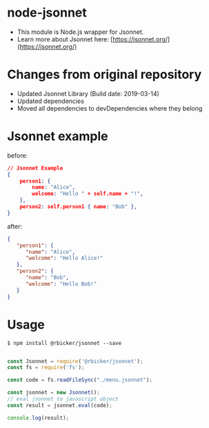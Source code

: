 node-jsonnet
=============
* This module is Node.js wrapper for Jsonnet.
* Learn more about Jsonnet here: [https://jsonnet.org/](https://jsonnet.org/)

# Changes from original repository
* Updated Jsonnet Library (Build date: 2019-03-14)
* Updated dependencies
* Moved all dependencies to devDependencies where they belong

# Jsonnet example

before:

```json
// Jsonnet Example
{
    person1: {
        name: "Alice",
        welcome: "Hello " + self.name + "!",
    },
    person2: self.person1 { name: "Bob" },
}
```

after:

```json
{
   "person1": {
      "name": "Alice",
      "welcome": "Hello Alice!"
   },
   "person2": {
      "name": "Bob",
      "welcome": "Hello Bob!"
   }
}
```



# Usage

```shell
$ npm install @rbicker/jsonnet --save
```

```javascript

const Jsonnet = require('@rbicker/jsonnet');
const fs = require('fs');

const code = fs.readFileSync("./menu.jsonnet");

const jsonnet = new Jsonnet();
// eval jsonnet to javascript object
const result = jsonnet.eval(code);

console.log(result);
```
